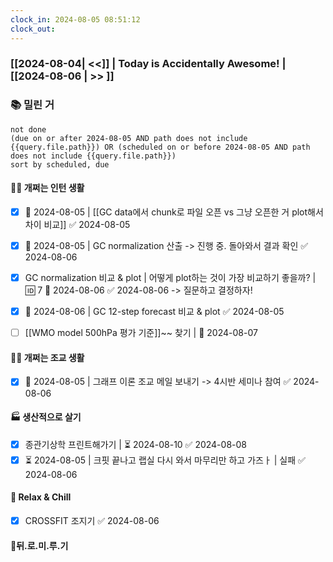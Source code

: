 ```yaml
---
clock_in: 2024-08-05 08:51:12
clock_out: 
---
```

### [[2024-08-04| <<]] | **Today is Accidentally Awesome!** | [[2024-08-06 | >> ]]

### 📚 밀린 거
```tasks
not done 
(due on or after 2024-08-05 AND path does not include {{query.file.path}}) OR (scheduled on or before 2024-08-05 AND path does not include {{query.file.path}})
sort by scheduled, due
```

#### 🤦‍♂️ 개쩌는 인턴 생활
- [x] 📅 2024-08-05 | [[GC data에서 chunk로 파일 오픈 vs 그냥 오픈한 거 plot해서 차이 비교]] ✅ 2024-08-05
- [x] 📅 2024-08-05 | GC normalization 산출 -> 진행 중. 돌아와서 결과 확인 ✅ 2024-08-06
- [x] GC normalization 비교 & plot | 어떻게 plot하는 것이 가장 비교하기 좋을까? | 🆔 7 📅 2024-08-06 ✅ 2024-08-06
      -> 질문하고 결정하자!
- [x] 📅 2024-08-06 | GC 12-step forecast 비교 & plot ✅ 2024-08-05
- [ ] [[WMO model 500hPa 평가 기준]]~~ 찾기 | 📅 2024-08-07
      

#### 👨‍🏫 개쩌는 조교 생활
- [x] 📅 2024-08-05 | 그래프 이론 조교 메일 보내기 -> 4시반 세미나 참여 ✅ 2024-08-06

#### 🏭 생산적으로 살기
- [x] 종관기상학 프린트해가기 | ⏳ 2024-08-10 ✅ 2024-08-08
- [x] ⏳ 2024-08-05 | 크핏 끝나고 랩실 다시 와서 마무리만 하고 가즈ㅏ | 실패 ✅ 2024-08-06

#### 🍻 Relax & Chill 
- [x] CROSSFIT 조지기 ✅ 2024-08-06

#### 💨뒤.로.미.루.기
